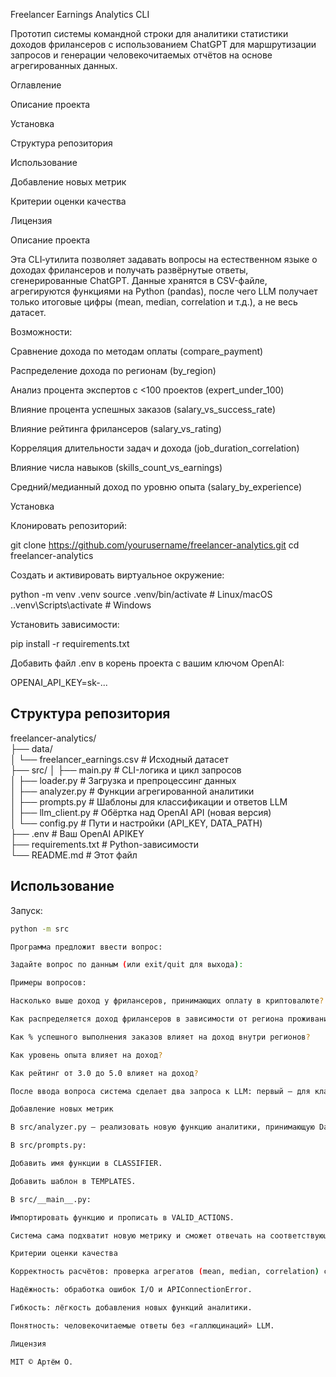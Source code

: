 Freelancer Earnings Analytics CLI

Прототип системы командной строки для аналитики статистики доходов фрилансеров с использованием ChatGPT для маршрутизации запросов и генерации человекочитаемых отчётов на основе агрегированных данных.

Оглавление

Описание проекта

Установка

Структура репозитория

Использование

Добавление новых метрик

Критерии оценки качества

Лицензия

Описание проекта

Эта CLI‑утилита позволяет задавать вопросы на естественном языке о доходах фрилансеров и получать развёрнутые ответы, сгенерированные ChatGPT. Данные хранятся в CSV-файле, агрегируются функциями на Python (pandas), после чего LLM получает только итоговые цифры (mean, median, correlation и т.д.), а не весь датасет.

Возможности:

Сравнение дохода по методам оплаты (compare_payment)

Распределение дохода по регионам (by_region)

Анализ процента экспертов с <100 проектов (expert_under_100)

Влияние процента успешных заказов (salary_vs_success_rate)

Влияние рейтинга фрилансеров (salary_vs_rating)

Корреляция длительности задач и дохода (job_duration_correlation)

Влияние числа навыков (skills_count_vs_earnings)

Средний/медианный доход по уровню опыта (salary_by_experience)

Установка

Клонировать репозиторий:

git clone https://github.com/yourusername/freelancer-analytics.git
cd freelancer-analytics

Создать и активировать виртуальное окружение:

python -m venv .venv
source .venv/bin/activate    # Linux/macOS
.\.venv\Scripts\activate   # Windows

Установить зависимости:

pip install -r requirements.txt

Добавить файл .env в корень проекта с вашим ключом OpenAI:



OPENAI_API_KEY=sk-...


## Структура репозитория


freelancer-analytics/  
├── data/  
│   └── freelancer_earnings.csv        # Исходный датасет  
├── src/
│   ├── main.py                  # CLI-логика и цикл запросов    
│   ├── loader.py                    # Загрузка и препроцессинг данных       
│   ├── analyzer.py                  # Функции агрегированной аналитики  
│   ├── prompts.py                   # Шаблоны для классификации и ответов LLM  
│   ├── llm_client.py                # Обёртка над OpenAI API (новая версия)  
│   └── config.py                    # Пути и настройки (API_KEY, DATA_PATH)  
├── .env                             # Ваш OpenAI APIKEY  
├── requirements.txt                 # Python-зависимости       
└── README.md                        # Этот файл


## Использование

Запуск:
```bash
python -m src

Программа предложит ввести вопрос:

Задайте вопрос по данным (или exit/quit для выхода):

Примеры вопросов:

Насколько выше доход у фрилансеров, принимающих оплату в криптовалюте?

Как распределяется доход фрилансеров в зависимости от региона проживания?

Как % успешного выполнения заказов влияет на доход внутри регионов?

Как уровень опыта влияет на доход?

Как рейтинг от 3.0 до 5.0 влияет на доход?

После ввода вопроса система сделает два запроса к LLM: первый — для классификации и выбора функции, второй — для генерации развернутого ответа на основе агрегации.

Добавление новых метрик

В src/analyzer.py — реализовать новую функцию аналитики, принимающую DataFrame и возвращающую dict, float или pandas.DataFrame.

В src/prompts.py:

Добавить имя функции в CLASSIFIER.

Добавить шаблон в TEMPLATES.

В src/__main__.py:

Импортировать функцию и прописать в VALID_ACTIONS.

Система сама подхватит новую метрику и сможет отвечать на соответствующие вопросы.

Критерии оценки качества

Корректность расчётов: проверка агрегатов (mean, median, correlation) с помощью unit‑тестов.

Надёжность: обработка ошибок I/O и APIConnectionError.

Гибкость: лёгкость добавления новых функций аналитики.

Понятность: человекочитаемые ответы без «галлюцинаций» LLM.

Лицензия

MIT © Артём О.

